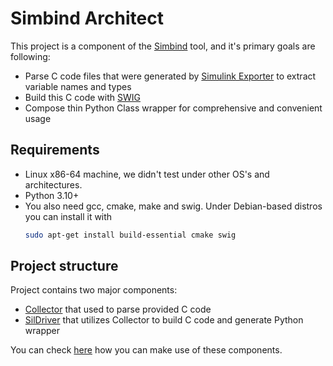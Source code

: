 # Simbind Architect

This project is a component of the [Simbind](https://github.com/swag-engineering/simbind-cli) tool, and it's primary
goals are following:

- Parse C code files that were generated
  by [Simulink Exporter](https://github.com/swag-engineering/simulink-exporter#Requirements) to extract variable names
  and types
- Build this C code with [SWIG](https://www.swig.org/)
- Compose thin Python Class wrapper for comprehensive and convenient usage

## Requirements

- Linux x86-64 machine, we didn't test under other OS's and architectures.
- Python 3.10+
- You also need gcc, cmake, make and swig. Under Debian-based distros you can install it with
  ```bash
  sudo apt-get install build-essential cmake swig
  ```

## Project structure

Project contains two major components:

- [Collector](https://github.com/swag-engineering/simbind-architect/blob/master/simbind_architect/Collector.py) that
  used to parse provided C code
- [SilDriver](https://github.com/swag-engineering/simbind-architect/blob/master/simbind_architect/sil/SiLDriver.py) that
  utilizes Collector to build C code and generate Python wrapper

You can check [here](https://github.com/swag-engineering/simbind-cli/blob/master/simbind/__main__.py) how you can make
use of these components. 
